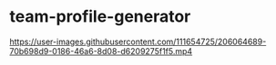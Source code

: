 # team-profile-generator

https://user-images.githubusercontent.com/111654725/206064689-70b698d9-0186-46a6-8d08-d6209275f1f5.mp4

